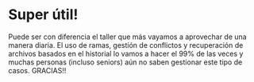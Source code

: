 # Super útil!

Puede ser con diferencia el taller que más vayamos a aprovechar de una manera 
diaria. El uso de ramas, gestión de conflictos y recuperación de archivos
basados en el historial lo vamos a hacer el 99% de las veces y muchas personas
(incluso seniors) aún no saben gestionar este tipo de casos. GRACIAS!!